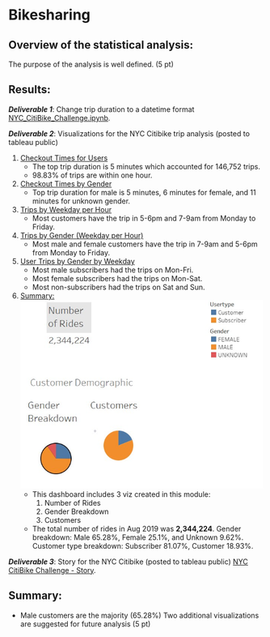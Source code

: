 # Bikesharing

## Overview of the statistical analysis:

The purpose of the analysis is well defined. (5 pt)

## Results:

**_Deliverable 1_**: Change trip duration to a datetime format [NYC_CitiBike_Challenge.ipynb](NYC_CitiBike_Challenge.ipynb).

**_Deliverable 2_**: Visualizations for the NYC Citibike trip analysis (posted to tableau public)
1. [Checkout Times for Users](https://public.tableau.com/app/profile/kobert.lam/viz/NYCCitiBikeChallenge-CheckoutTimesforUsers/CheckoutTimesforUsers?publish=yes)
    * The top trip duration is 5 minutes which accounted for 146,752 trips.
    * 98.83% of trips are within one hour.
2. [Checkout Times by Gender](https://public.tableau.com/app/profile/kobert.lam/viz/NYCCitiBikeChallenge-CheckoutTimesbyGender/CheckoutTimesbyGender?publish=yes)
    * Top trip duration for male is 5 minutes, 6 minutes for female, and 11 minutes for unknown gender.
3. [Trips by Weekday per Hour](https://public.tableau.com/app/profile/kobert.lam/viz/NYCCitiBikeChallenge-TripsbyWeekdayperHour/TripsbyWeekdayperHour?publish=yes)
    * Most customers have the trip in 5-6pm and 7-9am from Monday to Friday.
4. [Trips by Gender (Weekday per Hour)](https://public.tableau.com/app/profile/kobert.lam/viz/NYCCitiBikeChallenge-TripsbyGenderWeekdayperHour/TripsbyGenderWeekdayperHour?publish=yes)
    * Most male and female customers have the trip in 7-9am and 5-6pm from Monday to Friday.
5. [User Trips by Gender by Weekday](https://public.tableau.com/app/profile/kobert.lam/viz/NYCCitiBikeChallenge-UserTripsbyGenderbyWeekday/UserTripsbyGenderbyWeekday?publish=yes)
    * Most male subscribers had the trips on Mon-Fri.
    * Most female subscribers had the trips on Mon-Sat.
    * Most non-subscribers had the trips on Sat and Sun.
6. [Summary:](https://public.tableau.com/app/profile/kobert.lam/viz/NYCCitiBikeChallenge-Summary/Summary?publish=yes)
    ![This is an image](images/Summary.jpg)
    * This dashboard includes 3 viz created in this module:
        1. Number of Rides
        2. Gender Breakdown
        3. Customers
    * The total number of rides in Aug 2019 was **2,344,224**. Gender breakdown: Male 65.28%, Female 25.1%, and Unknown 9.62%. Customer type breakdown: Subscriber 81.07%, Customer 18.93%.

**_Deliverable 3_**: Story for the NYC Citibike (posted to tableau public)
[NYC CitiBike Challenge - Story](https://public.tableau.com/app/profile/kobert.lam/viz/NYCCitiBikeChallenge-Story/NYCCitiBikeAnalysis?publish=yes).

## Summary:
* Male customers are the majority (65.28%)
Two additional visualizations are suggested for future analysis (5 pt)

